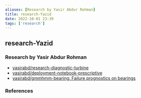 ```yaml
---
aliases: [Research by Yasir Abdur Rohman]
title: research-Yazid
date: 2022-10-01 23:39
tags: ['research']
---
```


## research-Yazid

### Research by Yasir Abdur Rohman

- [yasirabd/research-diagnostic-turbine](https://github.com/yasirabd/research-diagnostic-turbine)
- [yasirabd/deployment-notebook-prescriptive](https://github.com/yasirabd/deployment-notebook-prescriptive)
- [yasirabd/gmmhmm-bearing: Failure prognostics on bearings](https://github.com/yasirabd/gmmhmm-bearing)

### References

